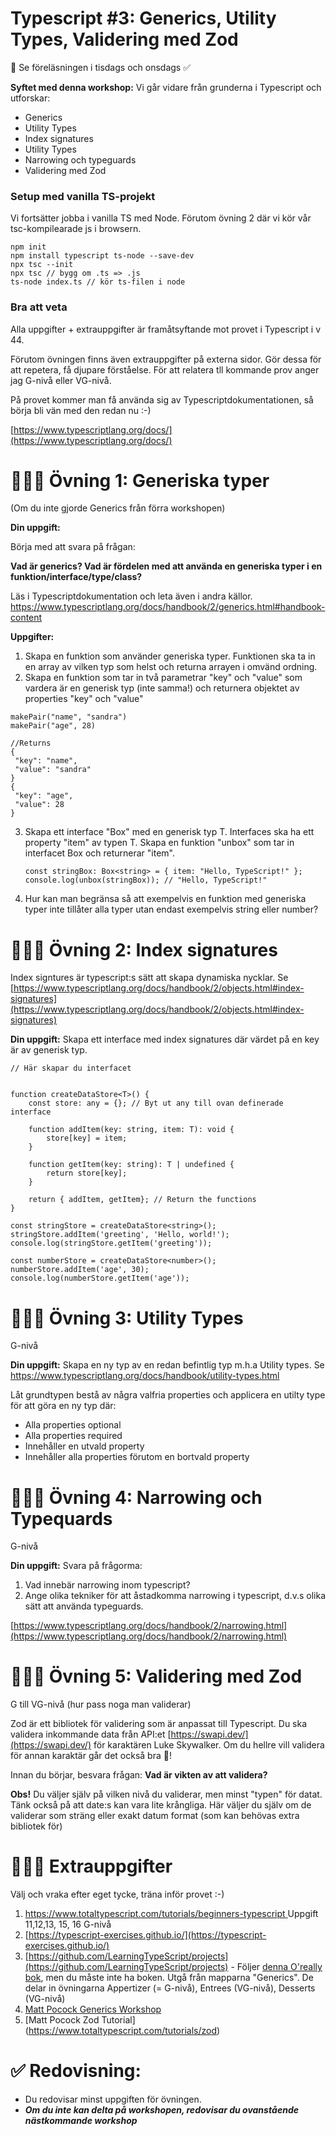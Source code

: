 
# Typescript #3: Generics, Utility Types, Validering med Zod

👋 Se föreläsningen i tisdags och onsdags ✅ 

**Syftet med denna workshop:** Vi går vidare från grunderna i Typescript och utforskar:

* Generics
* Utility Types 
* Index signatures
* Utility Types
* Narrowing och typeguards
* Validering med Zod


### Setup med vanilla TS-projekt

Vi fortsätter jobba i vanilla TS med Node. Förutom övning 2 där vi kör vår tsc-kompilearade js i browsern.

```
npm init
npm install typescript ts-node --save-dev
npx tsc --init
npx tsc // bygg om .ts => .js
ts-node index.ts // kör ts-filen i node
```


### Bra att veta

Alla uppgifter + extrauppgifter är framåtsyftande mot provet i Typescript i v 44.

Förutom övningen finns även extrauppgifter på externa sidor. Gör dessa för att repetera, få djupare förståelse. För att relatera tll kommande prov anger jag G-nivå eller VG-nivå.

På provet kommer man få använda sig av Typescriptdokumentationen, så börja bli vän med den redan nu :-)

[https://www.typescriptlang.org/docs/](https://www.typescriptlang.org/docs/)

# 👩🏽‍💻 Övning 1: Generiska typer

(Om du inte gjorde Generics från förra workshopen)

**Din uppgift:** 

Börja med att svara på frågan: 

**Vad är generics? Vad är fördelen med att använda en generiska typer i en funktion/interface/type/class?**

Läs i Typescriptdokumentation och leta även i andra källor.
[https://www.typescriptlang.org/docs/handbook/2/generics.html#handbook-content
](https://www.typescriptlang.org/docs/handbook/2/generics.html#handbook-content)

**Uppgifter:**

1. Skapa en funktion som använder generiska typer. Funktionen ska ta in en array av vilken typ som helst och returna arrayen i omvänd ordning.
2. Skapa en funktion som tar in två parametrar "key" och "value" som vardera är en generisk typ (inte samma!) och returnera objektet av properties "key" och "value"

 ```
 makePair("name", "sandra")
 makePair("age", 28)
 
 //Returns
 {
  "key": "name",
  "value": "sandra"
} 
{
  "key": "age",
  "value": 28
} 
```
3. Skapa ett interface "Box" med en generisk typ T. Interfaces ska ha ett property "item" av typen T. Skapa en funktion "unbox" som tar in interfacet Box och returnerar "item".

	```
	const stringBox: Box<string> = { item: "Hello, TypeScript!" };
	console.log(unbox(stringBox)); // "Hello, TypeScript!"
	
	```
4. Hur kan man begränsa så att exempelvis en funktion med generiska typer inte tillåter alla typer utan endast exempelvis string eller number? 

# 👩🏽‍💻 Övning 2: Index signatures

Index signtures är typescript:s sätt att skapa dynamiska nycklar. Se [https://www.typescriptlang.org/docs/handbook/2/objects.html#index-signatures](https://www.typescriptlang.org/docs/handbook/2/objects.html#index-signatures)

**Din uppgift:** Skapa ett interface med index signatures där värdet på en key är av generisk typ.

```
// Här skapar du interfacet


function createDataStore<T>() {
    const store: any = {}; // Byt ut any till ovan definerade interface

    function addItem(key: string, item: T): void {
        store[key] = item;
    }

    function getItem(key: string): T | undefined {
        return store[key]; 
    }

    return { addItem, getItem}; // Return the functions
}

const stringStore = createDataStore<string>();
stringStore.addItem('greeting', 'Hello, world!');
console.log(stringStore.getItem('greeting')); 

const numberStore = createDataStore<number>();
numberStore.addItem('age', 30);
console.log(numberStore.getItem('age'));

```


# 👩🏽‍💻 Övning 3: Utility Types


G-nivå 

**Din uppgift:** Skapa en ny typ av en redan befintlig typ m.h.a Utility types. Se
[https://www.typescriptlang.org/docs/handbook/utility-types.html
](https://www.typescriptlang.org/docs/handbook/utility-types.html)

Låt grundtypen bestå av några valfria properties och applicera en utilty type för att göra en ny typ där:

* Alla properties optional
* Alla properties required 
* Innehåller en utvald property
* Innehåller alla properties förutom en bortvald property

# 👩🏽‍💻 Övning 4: Narrowing och Typequards

G-nivå

**Din uppgift:** Svara på frågorma:

1. Vad innebär narrowing inom typescript? 
1. Ange olika tekniker för att åstadkomma narrowing i typescript, d.v.s olika sätt att använda typeguards.

[https://www.typescriptlang.org/docs/handbook/2/narrowing.html](https://www.typescriptlang.org/docs/handbook/2/narrowing.html)


# 👩🏽‍💻 Övning 5: Validering med Zod

G till VG-nivå (hur pass noga man validerar)

Zod är ett bibliotek för validering som är anpassat till Typescript. Du ska validera inkommande data från API:et [https://swapi.dev/](https://swapi.dev/) för karaktären Luke Skywalker. Om du hellre vill validera för annan karaktär går det också bra  🌌!

Innan du börjar, besvara frågan: **Vad är vikten av att validera?**

**Obs!** Du väljer själv på vilken nivå du validerar, men minst "typen" för datat. Tänk också på att date:s kan vara lite krångliga. Här väljer du själv om de validerar som sträng eller exakt datum format (som kan behövas extra bibliotek för)



# 🏃🏽‍♂️ Extrauppgifter

Välj och vraka efter eget tycke, träna inför provet :-)


1. [https://www.totaltypescript.com/tutorials/beginners-typescript
  ](https://www.totaltypescript.com/tutorials/beginners-typescript) Uppgift 11,12,13, 15, 16 G-nivå
2. [https://typescript-exercises.github.io/](https://typescript-exercises.github.io/) 
3. [https://github.com/LearningTypeScript/projects](https://github.com/LearningTypeScript/projects) - Följer [denna O'really bok](https://www.oreilly.com/library/view/learning-typescript/9781098110321/?_gl=1*pv2bzi*_ga*MTgzNjg0Njk0Ny4xNjk1MDMwMDU5*_ga_092EL089CH*MTY5NTIxMjAxOS4yLjEuMTY5NTIxMjIzNS40MS4wLjA.), men du måste inte ha boken. Utgå från mapparna "Generics". De delar in övningarna Appertizer (= G-nivå), Entrees (VG-nivå), Desserts (VG-nivå)
4. [Matt Pocock Generics Workshop ](https://github.com/total-typescript/typescript-generics-workshop)
5. [Matt Pocock Zod Tutorial] (https://www.totaltypescript.com/tutorials/zod)




# ✅ Redovisning:
* Du redovisar minst uppgiften för övningen. 
* ***Om du inte kan delta på workshopen, redovisar du ovanstående nästkommande workshop***







